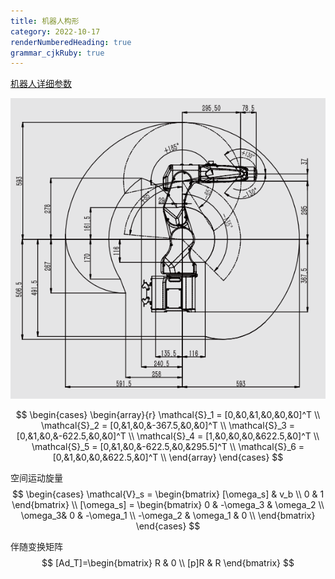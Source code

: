 ```yaml
---
title: 机器人构形
category: 2022-10-17
renderNumberedHeading: true
grammar_cjkRuby: true
---
```



[机器人详细参数]((https://www.efort.com.cn/web/upload/2022/04/20/16504191658016cu573.pdf))

![机器人包络图](./images/1665995736356.png)

$$
\begin{cases}
\begin{array}{r}
\mathcal{S}_1 = [0,&0,&1,&0,&0,&0]^T \\
\mathcal{S}_2 = [0,&1,&0,&-367.5,&0,&0]^T \\
\mathcal{S}_3 = [0,&1,&0,&-622.5,&0,&0]^T \\
\mathcal{S}_4 = [1,&0,&0,&0,&622.5,&0]^T \\
\mathcal{S}_5 = [0,&1,&0,&-622.5,&0,&295.5]^T \\
\mathcal{S}_6 = [0,&1,&0,&0,&622.5,&0]^T \\
\end{array}
\end{cases}
$$

空间运动旋量
$$
\begin{cases}
\mathcal{V}_s = \begin{bmatrix}
[\omega_s] & v_b \\
0 & 1
\end{bmatrix} \\
[\omega_s] = \begin{bmatrix}
0 & -\omega_3 & \omega_2 \\
\omega_3& 0 & -\omega_1 \\
-\omega_2 & \omega_1 & 0 \\
\end{bmatrix}
\end{cases}
$$

伴随变换矩阵
$$
[Ad_T]=\begin{bmatrix}
R & 0 \\
[p]R & R
\end{bmatrix}
$$